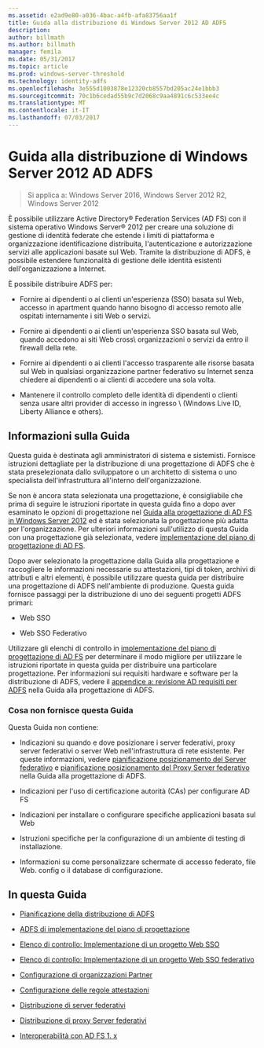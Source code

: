 ```yaml
---
ms.assetid: e2ad9e80-a036-4bac-a4fb-afa83756aa1f
title: Guida alla distribuzione di Windows Server 2012 AD ADFS
description: 
author: billmath
ms.author: billmath
manager: femila
ms.date: 05/31/2017
ms.topic: article
ms.prod: windows-server-threshold
ms.technology: identity-adfs
ms.openlocfilehash: 3e555d1003878e12320cb8557bd205ac24e1bbb3
ms.sourcegitcommit: 70c1b6cedad55b9c7d2068c9aa4891c6c533ee4c
ms.translationtype: MT
ms.contentlocale: it-IT
ms.lasthandoff: 07/03/2017
---
```

# <a name="windows-server-2012-ad-fs-deployment-guide"></a>Guida alla distribuzione di Windows Server 2012 AD ADFS

>Si applica a: Windows Server 2016, Windows Server 2012 R2, Windows Server 2012

È possibile utilizzare Active Directory® Federation Services \(AD FS\) con il sistema operativo Windows Server® 2012 per creare una soluzione di gestione di identità federate che estende i limiti di piattaforma e organizzazione identificazione distribuita, l'autenticazione e autorizzazione servizi alle applicazioni basate sul Web. Tramite la distribuzione di ADFS, è possibile estendere funzionalità di gestione delle identità esistenti dell'organizzazione a Internet.  
  
È possibile distribuire ADFS per:  
  
-   Fornire ai dipendenti o ai clienti un'esperienza \(SSO\) basata sul Web, accesso in apartment quando hanno bisogno di accesso remoto alle ospitati internamente i siti Web o servizi.  
  
-   Fornire ai dipendenti o ai clienti un'esperienza SSO basata sul Web, quando accedono ai siti Web cross\ organizzazioni o servizi da entro il firewall della rete.  
  
-   Fornire ai dipendenti o ai clienti l'accesso trasparente alle risorse basata sul Web in qualsiasi organizzazione partner federativo su Internet senza chiedere ai dipendenti o ai clienti di accedere una sola volta.  
  
-   Mantenere il controllo completo delle identità di dipendenti o clienti senza usare altri provider di accesso in ingresso \ (Windows Live ID, Liberty Alliance e others\).  
  
## <a name="about-this-guide"></a>Informazioni sulla Guida  
Questa guida è destinata agli amministratori di sistema e sistemisti. Fornisce istruzioni dettagliate per la distribuzione di una progettazione di ADFS che è stata preselezionata dallo sviluppatore o un architetto di sistema o uno specialista dell'infrastruttura all'interno dell'organizzazione.  
  
Se non è ancora stata selezionata una progettazione, è consigliabile che prima di seguire le istruzioni riportate in questa guida fino a dopo aver esaminato le opzioni di progettazione nel [Guida alla progettazione di AD FS in Windows Server 2012](https://technet.microsoft.com/library/dd807036.aspx) ed è stata selezionata la progettazione più adatta per l'organizzazione. Per ulteriori informazioni sull'utilizzo di questa Guida con una progettazione già selezionata, vedere [implementazione del piano di progettazione di AD FS](Implementing-Your-AD-FS-Design-Plan.md).  
  
Dopo aver selezionato la progettazione dalla Guida alla progettazione e raccogliere le informazioni necessarie su attestazioni, tipi di token, archivi di attributi e altri elementi, è possibile utilizzare questa guida per distribuire una progettazione di ADFS nell'ambiente di produzione. Questa guida fornisce passaggi per la distribuzione di uno dei seguenti progetti ADFS primari:  
  
-   Web SSO  
  
-   Web SSO Federativo  
  
Utilizzare gli elenchi di controllo in [implementazione del piano di progettazione di AD FS](Implementing-Your-AD-FS-Design-Plan.md) per determinare il modo migliore per utilizzare le istruzioni riportate in questa guida per distribuire una particolare progettazione. Per informazioni sui requisiti hardware e software per la distribuzione di ADFS, vedere il [appendice a: revisione AD requisiti per ADFS](https://technet.microsoft.com/library/ff678034.aspx) nella Guida alla progettazione di ADFS.  
  
### <a name="what-this-guide-does-not-provide"></a>Cosa non fornisce questa Guida  
Questa Guida non contiene:  
  
-   Indicazioni su quando e dove posizionare i server federativi, proxy server federativi o server Web nell'infrastruttura di rete esistente. Per queste informazioni, vedere [pianificazione posizionamento del Server federativo](https://technet.microsoft.com/library/dd807069.aspx) e [pianificazione posizionamento del Proxy Server federativo](https://technet.microsoft.com/library/dd807130.aspx) nella Guida alla progettazione di ADFS.  
  
-   Indicazioni per l'uso di certificazione autorità \(CAs\) per configurare AD FS  
  
-   Indicazioni per installare o configurare specifiche applicazioni basata sul Web  
  
-   Istruzioni specifiche per la configurazione di un ambiente di testing di installazione.  
  
-   Informazioni su come personalizzare schermate di accesso federato, file Web. config o il database di configurazione.  
  
## <a name="in-this-guide"></a>In questa Guida  
  
-   [Pianificazione della distribuzione di ADFS](Planning-to-Deploy-AD-FS.md)  
  
-   [ADFS di implementazione del piano di progettazione](Implementing-Your-AD-FS-Design-Plan.md)  
  
-   [Elenco di controllo: Implementazione di un progetto Web SSO](Checklist--Implementing-a-Web-SSO-Design.md)  
  
-   [Elenco di controllo: Implementazione di un progetto Web SSO federativo](Checklist--Implementing-a-Federated-Web-SSO-Design.md)  
  
-   [Configurazione di organizzazioni Partner](Configuring-Partner-Organizations.md)  
  
-   [Configurazione delle regole attestazioni](Configuring-Claim-Rules.md)  
  
-   [Distribuzione di server federativi](Deploying-Federation-Servers.md)  
  
-   [Distribuzione di proxy Server federativi](Deploying-Federation-Server-Proxies.md)  
  
-   [Interoperabilità con AD FS 1. x](Interoperating-with-AD-FS-1.x.md)  
